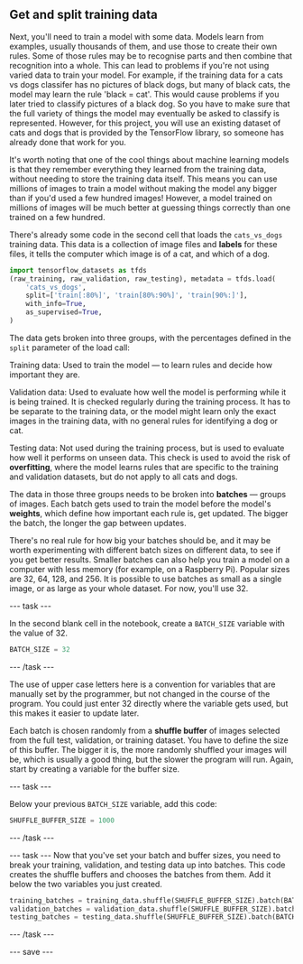 ## Get and split training data

Next, you'll need to train a model with some data. Models learn from examples, usually thousands of them, and use those to create their own rules. Some of those rules may be to recognise parts and then combine that recognition into a whole. This can lead to problems if you're not using varied data to train your model. For example, if the training data for a cats vs dogs classifer has no pictures of black dogs, but many of black cats, the model may learn the rule 'black = cat'. This would cause problems if you later tried to classify pictures of a black dog. So you have to make sure that the full variety of things the model may eventually be asked to classify is represented. However, for this project, you will use an existing dataset of cats and dogs that is provided by the TensorFlow library, so someone has already done that work for you.

It's worth noting that one of the cool things about machine learning models is that they remember everything they learned from the training data, without needing to store the training data itself. This means you can use millions of images to train a model without making the model any bigger than if you'd used a few hundred images! However, a model trained on millions of images will be much better at guessing things correctly than one trained on a few hundred.

There's already some code in the second cell that loads the `cats_vs_dogs` training data. This data is a collection of image files and **labels** for these files, it tells the computer which image is of a cat, and which of a dog.

```python
import tensorflow_datasets as tfds
(raw_training, raw_validation, raw_testing), metadata = tfds.load(
    'cats_vs_dogs',
    split=['train[:80%]', 'train[80%:90%]', 'train[90%:]'],
    with_info=True,
    as_supervised=True,
)
```

The data gets broken into three groups, with the percentages defined in the `split` parameter of the load call:

Training data: Used to train the model — to learn rules and decide how important they are.

Validation data: Used to evaluate how well the model is performing while it is being trained. It is checked regularly during the training process. It has to be separate to the training data, or the model might learn only the exact images in the training data, with no general rules for identifying a dog or cat.

Testing data: Not used during the training process, but is used to evaluate how well it performs on unseen data. This check is used to avoid the risk of **overfitting**, where the model learns rules that are specific to the training and validation datasets, but do not apply to all cats and dogs.


The data in those three groups needs to be broken into **batches** — groups of images. Each batch gets used to train the model before the model's **weights**, which define how important each rule is, get updated. The bigger the batch, the longer the gap between updates. 

There's no real rule for how big your batches should be, and it may be worth experimenting with different batch sizes on different data, to see if you get better results. Smaller batches can also help you train a model on a computer with less memory (for example, on a Raspberry Pi). Popular sizes are 32, 64, 128, and 256. It is possible to use batches as small as a single image, or as large as your whole dataset. For now, you'll use 32.

--- task ---

In the second blank cell in the notebook, create a `BATCH_SIZE` variable with the value of 32. 

```python
BATCH_SIZE = 32
```

--- /task ---

The use of upper case letters here is a convention for variables that are manually set by the programmer, but not changed in the course of the program. You could just enter 32 directly where the variable gets used, but this makes it easier to update later.

Each batch is chosen randomly from a **shuffle buffer** of images selected from the full test, validation, or training dataset. You have to define the size of this buffer. The bigger it is, the more randomly shuffled your images will be, which is usually a good thing, but the slower the program will run. Again, start by creating a variable for the buffer size.

--- task ---

Below your previous `BATCH_SIZE` variable, add this code:

```python
SHUFFLE_BUFFER_SIZE = 1000
```

--- /task ---

--- task ---
Now that you've set your batch and buffer sizes, you need to break your training, validation, and testing data up into batches. This code creates the shuffle buffers and chooses the batches from them. Add it below the two variables you just created.

```python
training_batches = training_data.shuffle(SHUFFLE_BUFFER_SIZE).batch(BATCH_SIZE)
validation_batches = validation_data.shuffle(SHUFFLE_BUFFER_SIZE).batch(BATCH_SIZE)
testing_batches = testing_data.shuffle(SHUFFLE_BUFFER_SIZE).batch(BATCH_SIZE)
```


--- /task ---

--- save ---
